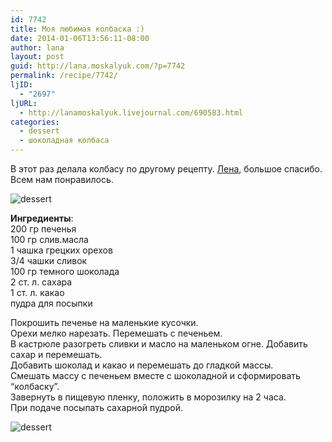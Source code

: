 ```yaml
---
id: 7742
title: Моя любимая колбаска :)
date: 2014-01-06T13:56:11-08:00
author: lana
layout: post
guid: http://lana.moskalyuk.com/?p=7742
permalink: /recipe/7742/
ljID:
  - "2697"
ljURL:
  - http://lanamoskalyuk.livejournal.com/690583.html
categories:
  - dessert
  - шоколадная колбаса
---
```

В этот раз делала колбасу по другому рецепту. [Лена](http://www.melangery.com/2013/11/russian-monday-shokoladnaya-kalbaska.html#.Uoo0NFGr8jI.tumblr), большое спасибо. Всем нам понравилось.

![dessert](http://farm6.staticflickr.com/5498/11784278573_e41683a3b8_c.jpg) 

**Ингредиенты**:  
200 гр печенья  
100 гр слив.масла  
1 чашка грецких орехов  
3/4 чашки сливок  
100 гр темного шоколада  
2 ст. л. сахара  
1 ст. л. какао  
пудра для посыпки

Покрошить печенье на маленькие кусочки.  
Орехи мелко нарезать. Перемешать с печеньем.  
В кастрюле разогреть сливки и масло на маленьком огне. Добавить сахар и перемешать.  
Добавить шоколад и какао и перемешать до гладкой массы.  
Смешать массу с печеньем вместе с шоколадной и сформировать “колбаску”.  
Завернуть в пищевую пленку, положить в морозилку на 2 часа.  
При подаче посыпать сахарной пудрой.

![dessert](http://farm3.staticflickr.com/2831/11784049925_17598c5851_c.jpg)